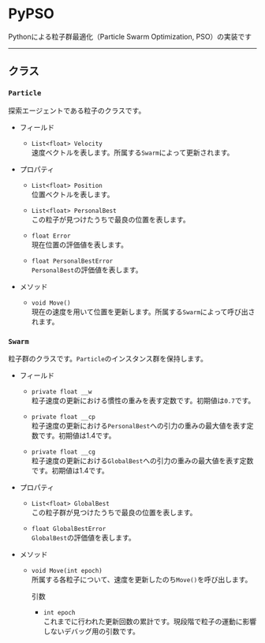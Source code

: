 # PyPSO

Pythonによる粒子群最適化（Particle Swarm Optimization, PSO）の実装です

---

## クラス

### `Particle`

探索エージェントである粒子のクラスです。

- フィールド
    - `List<float> Velocity`  
    速度ベクトルを表します。所属する`Swarm`によって更新されます。

- プロパティ
    - `List<float> Position`  
    位置ベクトルを表します。

    - `List<float> PersonalBest`  
    この粒子が見つけたうちで最良の位置を表します。

    - `float Error`  
    現在位置の評価値を表します。

    - `float PersonalBestError`  
    `PersonalBest`の評価値を表します。

- メソッド
    - `void Move()`  
    現在の速度を用いて位置を更新します。所属する`Swarm`によって呼び出されます。


### `Swarm`

粒子群のクラスです。`Particle`のインスタンス群を保持します。

- フィールド
    - `private float __w`  
    粒子速度の更新における慣性の重みを表す定数です。初期値は`0.7`です。

    - `private float __cp`  
    粒子速度の更新における`PersonalBest`への引力の重みの最大値を表す定数です。初期値は1.4です。

    - `private float __cg`  
    粒子速度の更新における`GlobalBest`への引力の重みの最大値を表す定数です。初期値は1.4です。

- プロパティ
    - `List<float> GlobalBest`  
    この粒子群が見つけたうちで最良の位置を表します。

    - `float GlobalBestError`  
    `GlobalBest`の評価値を表します。

- メソッド
    - `void Move(int epoch)`  
    所属する各粒子について、速度を更新したのち`Move()`を呼び出します。

        引数  
        - `int epoch`  
        これまでに行われた更新回数の累計です。現段階で粒子の運動に影響しないデバッグ用の引数です。



